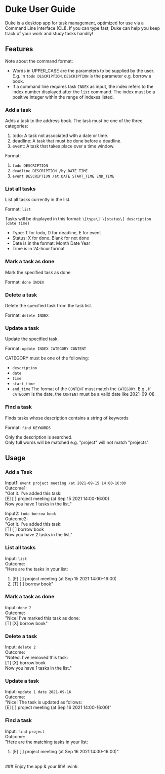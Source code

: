 # Duke User Guide

Duke is a desktop app for task management, optimized for use via a Command Line Interface (CLI). If you can type fast, Duke can help you keep track of your work and study tasks handily!

## Features 

Note about the command format: 
- Words in UPPER_CASE are the parameters to be supplied by the user. E.g. in `todo DESCRIPTION`, `DESCRIPTION` is the parameter e.g. borrow a book.
- If a command line requires task `INDEX` as input, the index refers to the index number displayed after the `list` command. The index must be a positive integer within the range of indexes listed.

### Add a task

Adds a task to the address book. The task must be one of the three categories:
1. todo: A task not associated with a date or time.
2. deadline: A task that must be done before a deadline.
3. event: A task that takes place over a time window.

Format:
1. `todo DESCRIPTION`
2. `deadline DESCRIPTION /by DATE TIME`
3. `event DESCRIPTION /at DATE START_TIME END_TIME`

### List all tasks

List all tasks currently in the list.

Format: `list`

Tasks will be displayed in this format: `\[type\] \[status\] description (date time)`
- Type: T for todo, D for deadline, E for event
- Status: X for done. Blank for not done
- Date is in the format: Month Date Year
- Time is in 24-hour format

### Mark a task as done

Mark the specified task as done
 
Format: `done INDEX`

### Delete a task

Delete the specified task from the task list.
 
Format: `delete INDEX`

### Update a task

Update the specified task.

Format: `update INDEX CATEGORY CONTENT`

CATEGORY must be one of the following:
- `description`
- `date`
- `time`
- `start_time`
- `end_time`
The format of the `CONTENT` must match the `CATEGORY`. E.g., if `CATEGORY` is the date, the `CONTENT` must be a valid date like 2021-09-08.

### Find a task

Finds tasks whose description contains a string of keywords

Format: `find KEYWORDS`

Only the description is searched.<br/>
Only full words will be matched e.g. "project" will not match "projects".

## Usage

### Add a Task

Input1: `event project meeting /at 2021-09-15 14:00-16:00`<br/>
Outcome1: <br/>
"Got it. I've added this task: <br/>
\[E\] \[ \] project meeting (at Sep 15 2021 14:00-16:00) <br/>
Now you have 1 tasks in the list."

Input2: `todo borrow book`<br/>
Outcome2: <br/>
"Got it. I've added this task: <br/>
\[T\] \[ \] borrow book <br/>
Now you have 2 tasks in the list."

### List all tasks

Input: `list`<br/>
Outcome:<br/>
"Here are the tasks in your list: <br/>
1. \[E\] \[ \] project meeting (at Sep 15 2021 14:00-16:00)<br/>
2. \[T\] \[ \] borrow book"

### Mark a task as done

Input: `done 2`<br/>
Outcome:<br/>
"Nice! I've marked this task as done: <br/>
\[T\] \[X\] borrow book"

### Delete a task

Input: `delete 2`<br/>
Outcome: <br/>
"Noted. I've removed this task: <br/>
\[T\] \[X\] borrow book <br/>
Now you have 1 tasks in the list."

### Update a task
Input: `update 1 date 2021-09-16`<br/>
Outcome:<br/>
"Nice! The task is updated as follows: <br/>
\[E\] \[ \] project meeting (at Sep 16 2021 14:00-16:00)"

### Find a task
Input: `find project`<br/>
Outcome:<br/>
"Here are the matching tasks in your list: <br/>
1. \[E\] \[ \] project meeting (at Sep 16 2021 14:00-16:00)"

<br/>
### Enjoy the app & your life! :wink:
